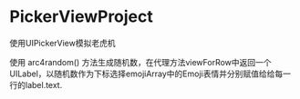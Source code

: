 # PickerViewProject
使用UIPickerView模拟老虎机

使用 arc4random() 方法生成随机数，在代理方法viewForRow中返回一个UILabel，以随机数作为下标选择emojiArray中的Emoji表情并分别赋值给给每一行的label.text.
